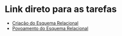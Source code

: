 # Link direto para as tarefas 

* [Criação do Esquema Relacional](t01/tarefa01-create.sql)
* [Povoamento do Esquema Relacional](t01/tarefa01-inserts.sql)
